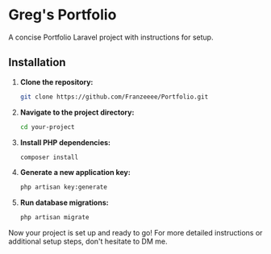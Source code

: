 # Greg's Portfolio

A concise Portfolio Laravel project with instructions for setup.

## Installation

1. **Clone the repository:**

    ```bash
    git clone https://github.com/Franzeeee/Portfolio.git
    ```

2. **Navigate to the project directory:**

    ```bash
    cd your-project
    ```

3. **Install PHP dependencies:**

    ```bash
    composer install
    ```

4. **Generate a new application key:**

    ```bash
    php artisan key:generate
    ```

5. **Run database migrations:**

    ```bash
    php artisan migrate
    ```

Now your project is set up and ready to go! For more detailed instructions or additional setup steps, don't hesitate to DM me.
